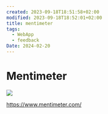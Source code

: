 ```yaml
---
created: 2023-09-18T18:51:58+02:00
modified: 2023-09-18T18:52:01+02:00
title: mentimeter
tags:
  - WebApp
  - feedback
Date: 2024-02-20
---
```


# Mentimeter


![](2023-09-18_mentimeter_image_1.jpg)

<https://www.mentimeter.com/>
